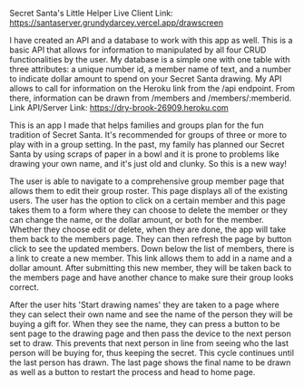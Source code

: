 Secret Santa's Little Helper
Live Client Link: https://santaserver.grundydarcey.vercel.app/drawscreen

I have created an API and a database to work with this app as well. This is a basic API that allows for information to manipulated by all four CRUD functionalities by the user. My database is a simple one with one table with three attributes: a unique number id, a member name of text, and a number to indicate dollar amount to spend on your Secret Santa drawing. My API allows to call for information on the Heroku link from the /api endpoint. From there, information can be drawn from /members and /members/:memberid. 
Link API/Server Link: https://dry-brook-26909.heroku.com

This is an app I made that helps families and groups plan for the fun tradition of Secret Santa. It's recommended for groups of three or more to play with in a group setting. In the past, my family has planned our Secret Santa by using scraps of paper in a bowl and it is prone to problems like drawing your own name, and it's just old and clunky. So this is a new way!

The user is able to navigate to a comprehensive group member page that allows them to edit their group roster. This page displays all of the existing users. The user has the option to click on a certain member and this page takes them to a form where they can choose to delete the member or they can change the name, or the dollar amount, or both for the member. Whether they choose edit or delete, when they are done, the app will take them back to the members page. They can then refresh the page by button click to see the updated members. Down below the list of members, there is a link to create a new member. This link allows them to add in a name and  a dollar amount. After submitting this new member, they will be taken back to the members page and have another chance to make sure their group looks correct.

After the user hits 'Start drawing names' they are taken to a page where they can select their own name and see the name of the person they will be buying a gift for. When they see the name, they can press a button to be sent page to the drawing page and then pass the device to the next person set to draw. This prevents that next person in line from seeing who the last person will be buying for, thus keeping the secret. This cycle continues until the last person has drawn. The last page shows the final name to be drawn as well as a button to restart the process and head to home page.